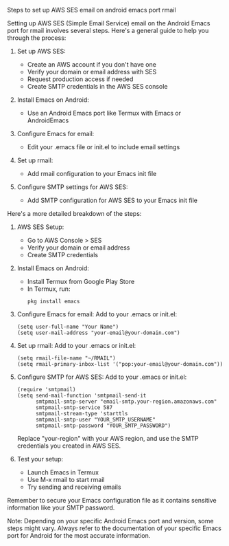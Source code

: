 Steps to set up AWS SES email on android emacs port rmail

Setting up AWS SES (Simple Email Service) email on the Android Emacs port for rmail involves several steps. Here's a general guide to help you through the process:

1. Set up AWS SES:
   - Create an AWS account if you don't have one
   - Verify your domain or email address with SES
   - Request production access if needed
   - Create SMTP credentials in the AWS SES console

2. Install Emacs on Android:
   - Use an Android Emacs port like Termux with Emacs or AndroidEmacs

3. Configure Emacs for email:
   - Edit your .emacs file or init.el to include email settings

4. Set up rmail:
   - Add rmail configuration to your Emacs init file

5. Configure SMTP settings for AWS SES:
   - Add SMTP configuration for AWS SES to your Emacs init file

Here's a more detailed breakdown of the steps:

1. AWS SES Setup:
   - Go to AWS Console > SES
   - Verify your domain or email address
   - Create SMTP credentials

2. Install Emacs on Android:
   - Install Termux from Google Play Store
   - In Termux, run: 
     ```
     pkg install emacs
     ```

3. Configure Emacs for email:
   Add to your .emacs or init.el:
   ```elisp
   (setq user-full-name "Your Name")
   (setq user-mail-address "your-email@your-domain.com")
   ```

4. Set up rmail:
   Add to your .emacs or init.el:
   ```elisp
   (setq rmail-file-name "~/RMAIL")
   (setq rmail-primary-inbox-list '("pop:your-email@your-domain.com"))
   ```

5. Configure SMTP for AWS SES:
   Add to your .emacs or init.el:
   ```elisp
   (require 'smtpmail)
   (setq send-mail-function 'smtpmail-send-it
         smtpmail-smtp-server "email-smtp.your-region.amazonaws.com"
         smtpmail-smtp-service 587
         smtpmail-stream-type 'starttls
         smtpmail-smtp-user "YOUR_SMTP_USERNAME"
         smtpmail-smtp-password "YOUR_SMTP_PASSWORD")
   ```

   Replace "your-region" with your AWS region, and use the SMTP credentials you created in AWS SES.

6. Test your setup:
   - Launch Emacs in Termux
   - Use M-x rmail to start rmail
   - Try sending and receiving emails

Remember to secure your Emacs configuration file as it contains sensitive information like your SMTP password.

Note: Depending on your specific Android Emacs port and version, some steps might vary. Always refer to the documentation of your specific Emacs port for Android for the most accurate information.